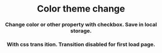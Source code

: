<h1 align="center">Color theme change</h1>




<h3 align="center">Change color or other property with checkbox. Save in local storage.</h3>
<h3 align="center">With css trans
ition. Transition disabled for first load page.</h3>